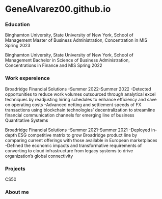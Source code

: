 # GeneAlvarez00.github.io

### Education 

Binghamton University, State University of New York, School of Management
Master of Business Administration, Concentration in MIS
Spring 2023

Binghamton University, State University of New York, School of Management
Bachelor in Science of Business Administration, Concentrations in Finance and MIS
Spring 2022


### Work expereience 
Broadridge Financial Solutions 
-Summer 2022-Summer 2022
-Detected opportunities to reduce work volumes outsourced through analytical excel techniques by readjusting hiring schedules to enhance efficiency and save on operating costs
-Advanced netting and settlement speeds of FX transactions using blockchain technologies’ decentralization to streamline financial communication channels for emerging line of business
Quantitative Systems

Broadridge Financial Solutions 
-Summer 2021-Summer 2021
-Deployed in-depth ESG competitive matrix to grow Broadridge product line by comparing current offerings with those available in European marketplaces
-Defined the economic impacts and transformative requirements of converting to cloud infrastructure from legacy systems to drive organization’s global connectivity

### Projects
CS50



### About me
